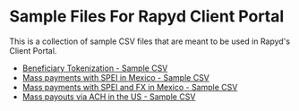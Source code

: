 # Sample Files For Rapyd Client Portal

This is a collection of sample CSV files that are meant to be used in Rapyd's Client Portal.

- [Beneficiary Tokenization - Sample CSV](beneficiary_tokenization.csv)
- [Mass payments with SPEI in Mexico - Sample CSV](mx_mass_invoice_spei.csv)
- [Mass payments with SPEI and FX in Mexico - Sample CSV](mx_mass_invoice_spei_fx.csv)
- [Mass payouts via ACH in the US - Sample CSV](us_mass_payout_ach.csv)
